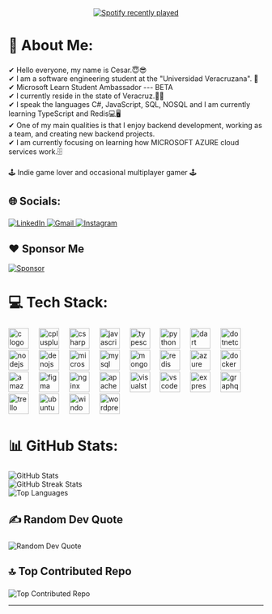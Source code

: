 <div align="center">
  <a href="https://open.spotify.com/user/DracoGilga">
    <img src="https://spotify-recently-played-readme.vercel.app/api?user=DracoGilga&count=5" alt="Spotify recently played"  />
  </a>
</div>

###

<h1 align="left">💫 About Me:</h1>

###

<p align="left">✔ Hello everyone, my name is Cesar.😇😎<br>✔ I am a software engineering student at the "Universidad Veracruzana". 🦚<br>✔ Microsoft Learn Student Ambassador --- BETA<br>✔ I currently reside in the state of Veracruz.🕺💃<br>✔ I speak the languages C#, JavaScript, SQL, NOSQL and I am currently learning TypeScript and Redis💻🖥<br>✔ One of my main qualities is that I enjoy backend development, working as a team, and creating new backend projects.<br>✔ I am currently focusing on learning how MICROSOFT AZURE cloud services work.🗄<br><br>🕹 Indie game lover and occasional multiplayer gamer 🕹</p>

###

<h2 align="left">🌐 Socials:</h2>

###

<a href="https://linkedin.com/in/cesar-gonzalez-lopez/?locale=en_US" target="_blank">
  <img src="https://img.shields.io/badge/LinkedIn-%230077B5.svg?logo=linkedin&logoColor=white" alt="LinkedIn">
</a>
<a href="mailto:cesar96707@gmail.com">
  <img src="https://img.shields.io/badge/-Gmail-red?style=flat&logo=Gmail&logoColor=white" alt="Gmail">
</a>
<a href="https://instagram.com/cesar.system32" target="_blank">
  <img src="https://img.shields.io/badge/Instagram-%23E4405F.svg?logo=Instagram&logoColor=white" alt="Instagram">
</a>

###

## ❤️ Sponsor Me
[![Sponsor](https://img.shields.io/badge/Sponsor-pink?style=for-the-badge&logo=github-sponsors)](https://github.com/sponsors/DracoGilga)

###

<h1 align="left">💻 Tech Stack:</h1>

###

<div align="left">
  <img src="https://skillicons.dev/icons?i=c" height="40" alt="c logo"  />
  <img width="12" />
  <img src="https://skillicons.dev/icons?i=cpp" height="40" alt="cplusplus logo"  />
  <img width="12" />
  <img src="https://skillicons.dev/icons?i=cs" height="40" alt="csharp logo"  />
  <img width="12" />
  <img src="https://cdn.jsdelivr.net/gh/devicons/devicon/icons/javascript/javascript-original.svg" height="40" alt="javascript logo"  />
  <img width="12" />
  <img src="https://cdn.jsdelivr.net/gh/devicons/devicon/icons/typescript/typescript-original.svg" height="40" alt="typescript logo"  />
  <img width="12" />
  <img src="https://cdn.jsdelivr.net/gh/devicons/devicon/icons/python/python-original.svg" height="40" alt="python logo"  />
  <img width="12" />
  <img src="https://cdn.jsdelivr.net/gh/devicons/devicon/icons/dart/dart-original.svg" height="40" alt="dart logo"  />
  <img width="12" />
  <img src="https://cdn.jsdelivr.net/gh/devicons/devicon/icons/dotnetcore/dotnetcore-original.svg" height="40" alt="dotnetcore logo"  />
  <img width="12" />
  <img src="https://cdn.jsdelivr.net/gh/devicons/devicon/icons/nodejs/nodejs-original.svg" height="40" alt="nodejs logo"  />
  <img width="12" />
  <img src="https://cdn.jsdelivr.net/gh/devicons/devicon/icons/denojs/denojs-original.svg" height="40" alt="denojs logo"  />
  <img width="12" />
  <img src="https://cdn.jsdelivr.net/gh/devicons/devicon/icons/microsoftsqlserver/microsoftsqlserver-plain.svg" height="40" alt="microsoftsqlserver logo"  />
  <img width="12" />
  <img src="https://cdn.jsdelivr.net/gh/devicons/devicon/icons/mysql/mysql-original.svg" height="40" alt="mysql logo"  />
  <img width="12" />
  <img src="https://cdn.jsdelivr.net/gh/devicons/devicon/icons/mongodb/mongodb-original.svg" height="40" alt="mongodb logo"  />
  <img width="12" />
  <img src="https://cdn.jsdelivr.net/gh/devicons/devicon/icons/redis/redis-original.svg" height="40" alt="redis logo"  />
  <img width="12" />
  <img src="https://cdn.jsdelivr.net/gh/devicons/devicon/icons/azure/azure-original.svg" height="40" alt="azure logo"  />
  <img width="12" />
  <img src="https://cdn.jsdelivr.net/gh/devicons/devicon/icons/docker/docker-original.svg" height="40" alt="docker logo"  />
  <img width="12" />
  <img src="https://cdn.jsdelivr.net/gh/devicons/devicon/icons/amazonwebservices/amazonwebservices-line-wordmark.svg" height="40" alt="amazonwebservices logo"  />
  <img width="12" />
  <img src="https://cdn.jsdelivr.net/gh/devicons/devicon/icons/figma/figma-original.svg" height="40" alt="figma logo"  />
  <img width="12" />
  <img src="https://cdn.jsdelivr.net/gh/devicons/devicon/icons/nginx/nginx-original.svg" height="40" alt="nginx logo"  />
  <img width="12" />
  <img src="https://cdn.jsdelivr.net/gh/devicons/devicon/icons/apache/apache-original.svg" height="40" alt="apache logo"  />
  <img width="12" />
  <img src="https://cdn.jsdelivr.net/gh/devicons/devicon/icons/visualstudio/visualstudio-plain.svg" height="40" alt="visualstudio logo"  />
  <img width="12" />
  <img src="https://cdn.jsdelivr.net/gh/devicons/devicon/icons/vscode/vscode-original.svg" height="40" alt="vscode logo"  />
  <img width="12" />
  <img src="https://cdn.jsdelivr.net/gh/devicons/devicon/icons/express/express-original.svg" height="40" alt="express logo"  />
  <img width="12" />
  <img src="https://cdn.jsdelivr.net/gh/devicons/devicon/icons/graphql/graphql-plain.svg" height="40" alt="graphql logo"  />
  <img width="12" />
  <img src="https://cdn.jsdelivr.net/gh/devicons/devicon/icons/trello/trello-plain.svg" height="40" alt="trello logo"  />
  <img width="12" />
  <img src="https://cdn.jsdelivr.net/gh/devicons/devicon/icons/ubuntu/ubuntu-plain.svg" height="40" alt="ubuntu logo"  />
  <img width="12" />
  <img src="https://cdn.jsdelivr.net/gh/devicons/devicon/icons/windows8/windows8-original.svg" height="40" alt="windows8 logo"  />
  <img width="12" />
  <img src="https://cdn.jsdelivr.net/gh/devicons/devicon/icons/wordpress/wordpress-original.svg" height="40" alt="wordpress logo"  />
</div>

###

<h1>📊 GitHub Stats:</h1>

###

<img src="https://github-readme-stats.vercel.app/api?username=DracoGilga&theme=tokyonight&hide_border=false&include_all_commits=false&count_private=false" alt="GitHub Stats">
<br>
<img src="https://github-readme-streak-stats.herokuapp.com/?user=DracoGilga&theme=tokyonight&hide_border=false" alt="GitHub Streak Stats">
<br>
<img src="https://github-readme-stats.vercel.app/api/top-langs/?username=DracoGilga&theme=tokyonight&hide_border=false&include_all_commits=false&count_private=false&layout=compact" alt="Top Languages">

###

<h2>✍️ Random Dev Quote</h2>

###

<img src="https://quotes-github-readme.vercel.app/api?type=horizontal&theme=tokyonight" alt="Random Dev Quote">

###

<h2>🔝 Top Contributed Repo</h2>

###

<img src="https://github-contributor-stats.vercel.app/api?username=DracoGilga&limit=5&theme=tokyonight&combine_all_yearly_contributions=true" alt="Top Contributed Repo">

<hr>
